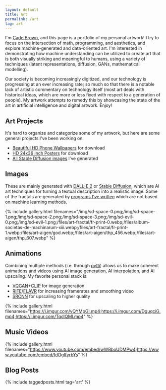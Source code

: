 ```yaml
---
layout: default
title: Art
permalink: /art
tag: art
---
```


I'm [Cade Brown](https://cade.site), and this page is a portfolio of my personal artwork! I try to focus on the intersection of math, programming, and aesthetics, and explore machine-generated and data-oriented art. I'm interested in demonstrating how machine understanding can be utilized to create art that is both visually striking and meaningful to humans, using a variety of techniques (latent representations, diffusion, GANs, mathematical modelling).

Our society is becoming increasingly digitized, and our technology is progressing at an ever increasing rate; so much so that there is a notable lack of artistic commentary on technology itself (most art deals with historical ideas, which are more or less fixed with respect to a generation of people). My artwork attempts to remedy this by showcasing the state of the art in artificial intelligence and digital artwork. Enjoy!

## Art Projects

It's hard to organize and categorize some of my artwork, but here are some general projects I've been working on:

  * [Beautiful HD Phone Wallpapers](/sd-phone) for download
  * [HD 24x36 inch Posters](/ai-posters-24x36) for download
  * [All Stable Diffusion images](/art/all-stable-diffusion) I've generated

## Images

These are mainly generated with [DALL-E 2](/dalle2) or [Stable Diffusion](https://stability.ai/blog/stable-diffusion-public-release), which are AI art techniques for turning a textual description into a realistic image. Some of the fractals are generated by [programs I've written](https://simplesummit.github.io/blog/fractalexplorer) which are not based on machine learning methods.

{% include gallery.html filenames="/img/sd-space-0.png;/img/sd-space-1.png;/img/sd-space-2.png;/img/sd-space-3.png;/img/sd-evil-0.png;/img/sd-evil-1.png;/files/art-fractal/fr-print-0.webp;/files/album-societas-de-machinarum-xiii.webp;/files/art-fractal/fr-print-1.webp;/files/art-aigen/god.webp;/files/art-aigen/thp_456.webp;/files/art-aigen/thp_607.webp" %}

## Animations

Combining multiple methods (i.e. through [pytti](https://pytti-tools.github.io/pytti-book/intro.html)) allows us to make coherent animations and videos using AI image generation, AI interpolation, and AI upscaling. My favorite personal stack is:

  * [VQGAN](https://compvis.github.io/taming-transformers/)+[CLIP](https://openai.com/blog/clip/) for image generation
  * [RIFE](https://github.com/megvii-research/ECCV2022-RIFE)/[FLAVR](https://tarun005.github.io/FLAVR/) for increasing framerates and smoothing video
  * [SRCNN](https://github.com/kunal-visoulia/Image-Restoration-using-SRCNN) for upscaling to higher quality

{% include gallery.html filenames="https://i.imgur.com/vQYMpGI.mp4;https://i.imgur.com/DguqciG.mp4;https://i.imgur.com/TqdlQMl.mp4" %}

## Music Videos

{% include gallery.html filenames="https://www.youtube.com/embed/wWBboUDMPw4;https://www.youtube.com/embed/fdOgIfyrbYs" %}

## Blog Posts

<div markdown="0">
  {% include taggedposts.html tag='art' %}
</div>


